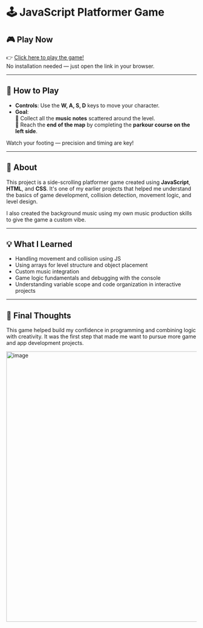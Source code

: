 
# 🕹️ JavaScript Platformer Game

## 🎮 Play Now

👉 [Click here to play the game!](https://yourusername.github.io/your-repo-name/)  
No installation needed — just open the link in your browser.

---

## 🎯 How to Play

- **Controls**: Use the **W, A, S, D** keys to move your character.
- **Goal**:  
  🎵 Collect all the **music notes** scattered around the level.  
  🏁 Reach the **end of the map** by completing the **parkour course on the left side**.

Watch your footing — precision and timing are key!

---

## 🧾 About

This project is a side-scrolling platformer game created using **JavaScript**, **HTML**, and **CSS**. It's one of my earlier projects that helped me understand the basics of game development, collision detection, movement logic, and level design.

I also created the background music using my own music production skills to give the game a custom vibe.

---

## 💡 What I Learned

- Handling movement and collision using JS
- Using arrays for level structure and object placement
- Custom music integration
- Game logic fundamentals and debugging with the console
- Understanding variable scope and code organization in interactive projects

---

## 📌 Final Thoughts

This game helped build my confidence in programming and combining logic with creativity. It was the first step that made me want to pursue more game and app development projects.

<img width="1282" height="715" alt="image" src="https://github.com/user-attachments/assets/d0ed0eab-111c-437f-92ec-d99e9dd66e13" />

